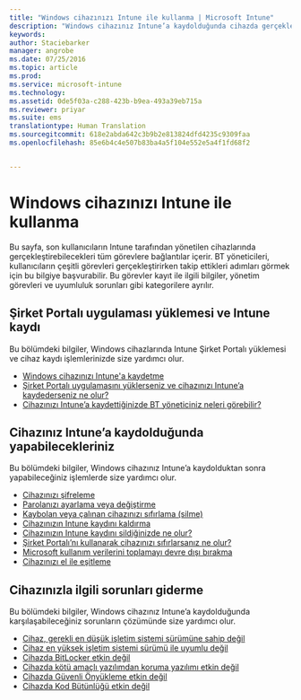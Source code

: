 ```yaml
---
title: "Windows cihazınızı Intune ile kullanma | Microsoft Intune"
description: "Windows cihazınız Intune’a kaydolduğunda cihazda gerçekleştirebileceğiniz görevlere yönelik bağlantıların listesi"
keywords: 
author: Staciebarker
manager: angrobe
ms.date: 07/25/2016
ms.topic: article
ms.prod: 
ms.service: microsoft-intune
ms.technology: 
ms.assetid: 0de5f03a-c288-423b-b9ea-493a39eb715a
ms.reviewer: priyar
ms.suite: ems
translationtype: Human Translation
ms.sourcegitcommit: 618e2abda642c3b9b2e813824dfd4235c9309faa
ms.openlocfilehash: 85e6b4c4e507b83ba4a5f104e552e5a4f1fd68f2


---
```


# Windows cihazınızı Intune ile kullanma

Bu sayfa, son kullanıcıların Intune tarafından yönetilen cihazlarında gerçekleştirebilecekleri tüm görevlere bağlantılar içerir. BT yöneticileri, kullanıcıların çeşitli görevleri gerçekleştirirken takip ettikleri adımları görmek için bu bilgiye başvurabilir. Bu görevler kayıt ile ilgili bilgiler, yönetim görevleri ve uyumluluk sorunları gibi kategorilere ayrılır.

## Şirket Portalı uygulaması yüklemesi ve Intune kaydı

Bu bölümdeki bilgiler, Windows cihazlarında Intune Şirket Portalı yüklemesi ve cihaz kaydı işlemlerinizde size yardımcı olur.

- [Windows cihazınızı Intune'a kaydetme](enroll-your-device-in-intune-windows.md)
- [Şirket Portalı uygulamasını yüklerseniz ve cihazınızı Intune’a kaydederseniz ne olur?](what-happens-if-you-install-the-company-portal-app-and-enroll-your-device-in-intune-windows.md)
- [Cihazınızı Intune’a kaydettiğinizde BT yöneticiniz neleri görebilir?](what-can-your-it-administrator-see-when-you-enroll-your-device-in-intune-windows.md)

## Cihazınız Intune’a kaydolduğunda yapabilecekleriniz

Bu bölümdeki bilgiler, Windows cihazınız Intune’a kaydolduktan sonra yapabileceğiniz işlemlerde size yardımcı olur.

- [Cihazınızı şifreleme](encrypt-your-device-windows.md)
- [Parolanızı ayarlama veya değiştirme](set-or-change-your-password-windows.md)
- [Kaybolan veya çalınan cihazınızı sıfırlama (silme)](reset-erase-your-lost-or-stolen-device-windows.md)
- [Cihazınızın Intune kaydını kaldırma](unenroll-your-device-from-intune-windows.md)
- [Cihazınızın Intune kaydını sildiğinizde ne olur?](what-happens-if-you-unenroll-your-device-from-intune-windows.md)
- [Şirket Portalı’nı kullanarak cihazınızı sıfırlarsanız ne olur?](what-happens-if-you-reset-your-device-using-the-company-portal-windows.md)
- [Microsoft kullanım verilerini toplamayı devre dışı bırakma](turn-off-microsoft-usage-data-collection-windows.md)
- [Cihazınızı el ile eşitleme](sync-your-device-manually-windows.md)

## Cihazınızla ilgili sorunları giderme

Bu bölümdeki bilgiler, Windows cihazınız Intune’a kaydolduğunda karşılaşabileceğiniz sorunların çözümünde size yardımcı olur.

- [Cihaz, gerekli en düşük işletim sistemi sürümüne sahip değil](device-doesnt-have-the-required-minimum-operating-system-version-windows.md)
- [Cihaz en yüksek işletim sistemi sürümü ile uyumlu değil](device-doesnt-comply-with-maximum-operating-system-version-windows.md)
- [Cihazda BitLocker etkin değil](device-doesnt-have-bitlocker-enabled-windows.md)
- [Cihazda kötü amaçlı yazılımdan koruma yazılımı etkin değil](device-doesnt-have-antimalware-software-enabled-windows.md)
- [Cihazda Güvenli Önyükleme etkin değil](device-doesnt-have-secure-boot-enabled-windows.md)
- [Cihazda Kod Bütünlüğü etkin değil](device-doesnt-have-code-integrity-enabled-windows.md)



<!--HONumber=Jul16_HO4-->


